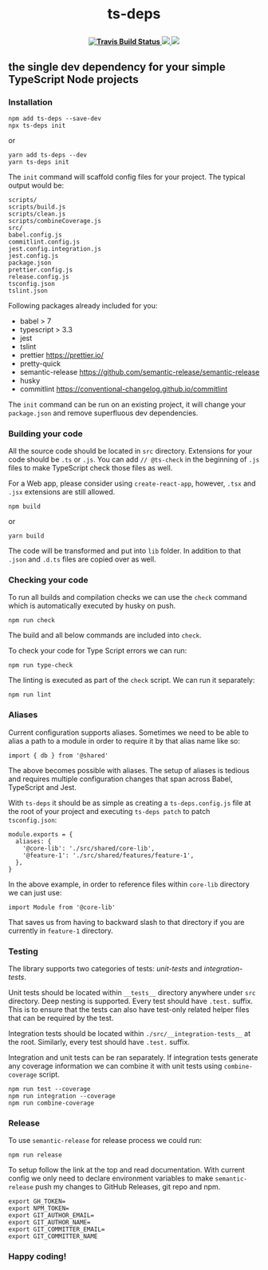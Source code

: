<h1 align="center">
  <p align="center">ts-deps</p>
  <p align="center" style="font-size: 0.5em">
    <a href="https://travis-ci.com/zaripych/ts-deps">
      <img src="https://travis-ci.com/zaripych/ts-deps.svg?branch=master" alt="Travis Build Status">
    </a>
    <a href="https://codecov.io/gh/zaripych/ts-deps">
      <img src="https://codecov.io/gh/zaripych/ts-deps/branch/master/graph/badge.svg" />
    </a>
    <a href="https://greenkeeper.io/">
      <img src="https://badges.greenkeeper.io/zaripych/ts-deps.svg" />
    </a>
  </p>
</h1>

## the single dev dependency for your simple TypeScript Node projects

### Installation

```
npm add ts-deps --save-dev
npx ts-deps init
```

or

```
yarn add ts-deps --dev
yarn ts-deps init
```

The `init` command will scaffold config files for your project. The typical output would be:

```
scripts/
scripts/build.js
scripts/clean.js
scripts/combineCoverage.js
src/
babel.config.js
commitlint.config.js
jest.config.integration.js
jest.config.js
package.json
prettier.config.js
release.config.js
tsconfig.json
tslint.json
```

Following packages already included for you:

- babel > 7
- typescript > 3.3
- jest
- tslint
- prettier https://prettier.io/
- pretty-quick
- semantic-release https://github.com/semantic-release/semantic-release
- husky
- commitlint https://conventional-changelog.github.io/commitlint

The `init` command can be run on an existing project, it will change your `package.json` and remove superfluous dev dependencies.

### Building your code

All the source code should be located in `src` directory. Extensions for your code should be `.ts` or `.js`.
You can add `// @ts-check` in the beginning of `.js` files to make TypeScript check those files as well.

For a Web app, please consider using `create-react-app`, however, `.tsx` and `.jsx` extensions are still allowed.

```
npm build
```

or

```
yarn build
```

The code will be transformed and put into `lib` folder. In addition to that `.json` and `.d.ts` files are copied over as well.

### Checking your code

To run all builds and compilation checks we can use the `check` command which is automatically executed by husky on push.

```
npm run check
```

The build and all below commands are included into `check`.

To check your code for Type Script errors we can run:

```
npm run type-check
```

The linting is executed as part of the `check` script. We can run it separately:

```
npm run lint
```

### Aliases

Current configuration supports aliases. Sometimes we need to be able to alias a path to a module in order to require it by that alias name like so:

```
import { db } from '@shared'
```

The above becomes possible with aliases. The setup of aliases is tedious and requires multiple configuration changes that span across Babel, TypeScript and Jest.

With `ts-deps` it should be as simple as creating a `ts-deps.config.js` file at the root of your project and executing `ts-deps patch` to patch `tsconfig.json`:

```
module.exports = {
  aliases: {
    '@core-lib': './src/shared/core-lib',
    '@feature-1': './src/shared/features/feature-1',
  },
}

```

In the above example, in order to reference files within `core-lib` directory we can just use:

```
import Module from '@core-lib'
```

That saves us from having to backward slash to that directory if you are currently in `feature-1` directory.

### Testing

The library supports two categories of tests: _unit-tests_ and _integration-tests_.

Unit tests should be located within `__tests__` directory anywhere under `src` directory. Deep nesting is supported. Every test should have `.test.` suffix. This is to ensure that the tests can also have test-only related helper files that can be required by the test.

Integration tests should be located within `./src/__integration-tests__` at the root. Similarly, every test should have `.test.` suffix.

Integration and unit tests can be ran separately. If integration tests generate any coverage information we can combine it with unit tests using `combine-coverage` script.

```
npm run test --coverage
npm run integration --coverage
npm run combine-coverage
```

### Release

To use `semantic-release` for release process we could run:

```
npm run release
```

To setup follow the link at the top and read documentation. With current config we only need to declare environment variables to make
`semantic-release` push my changes to GitHub Releases, git repo and npm.

```
export GH_TOKEN=
export NPM_TOKEN=
export GIT_AUTHOR_EMAIL=
export GIT_AUTHOR_NAME=
export GIT_COMMITTER_EMAIL=
export GIT_COMMITTER_NAME
```

### Happy coding!
